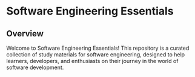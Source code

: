 # Software Engineering Essentials

## Overview

Welcome to Software Engineering Essentials! This repository is a curated collection of study materials for software engineering, designed to help learners, developers, and enthusiasts on their journey in the world of software development.

